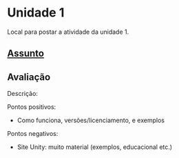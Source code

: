 # Unidade 1

Local para postar a atividade da unidade 1.  

## [Assunto](Assunto.pdf "Assunto")  

## Avaliação

Descrição:  

Pontos positivos:  

- Como funciona, versões/licenciamento, e exemplos  

Pontos negativos:  

- Site Unity: muito material (exemplos, educacional etc.)  
